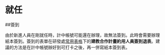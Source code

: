 # 就任

##簽到

由於新進人員在剛就任時，計中帳號可能還在辦理，故無法簽到。此時會需要辦理紙本簽到。簽到的表單在研發處[常用表格](http://ord.ntu.edu.tw/RPA/UsedForm1Content.aspx?id=2&chk=6887d9d4-0582-41c1-bf80-b9bf3ddcccd3&param=pn%3d1)下的**建教合作計畫約用人員簽到退表**。建議的方法是在計中帳號辦好到可打卡之後，再一併寫紙本簽到表。